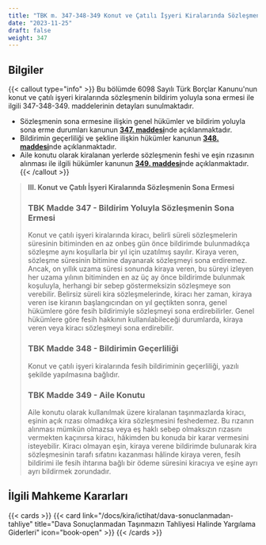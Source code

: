 ```yaml
---
title: "TBK m. 347-348-349 Konut ve Çatılı İşyeri Kiralarında Sözleşmenin Bildirim Yoluyla Sona Ermesi"
date: "2023-11-25"
draft: false
weight: 347
---
```


## Bilgiler

{{< callout type="info" >}}
Bu bölümde 6098 Sayılı Türk Borçlar Kanunu'nun konut ve çatılı işyeri kiralarında sözleşmenin bildirim yoluyla sona ermesi ile ilgili 347-348-349. maddelerinin detayları sunulmaktadır.

- Sözleşmenin sona ermesine ilişkin genel hükümler ve bildirim yoluyla sona erme durumları kanunun [**347. maddesi**](#tbk-madde-347---bildirim-yoluyla-sözleşmenin-sona-ermesi)nde açıklanmaktadır.
- Bildirimin geçerliliği ve şekline ilişkin hükümler kanunun [**348. maddesi**](#tbk-madde-348---bildirimin-geçerliliği)nde açıklanmaktadır.
- Aile konutu olarak kiralanan yerlerde sözleşmenin feshi ve eşin rızasının alınması ile ilgili hükümler kanunun [**349. maddesi**](#tbk-madde-349---aile-konutu)nde açıklanmaktadır.
  {{< /callout >}}

> **III. Konut ve Çatılı İşyeri Kiralarında Sözleşmenin Sona Ermesi**
>
> ### TBK Madde 347 - Bildirim Yoluyla Sözleşmenin Sona Ermesi
>
> Konut ve çatılı işyeri kiralarında kiracı, belirli süreli sözleşmelerin süresinin bitiminden en az onbeş gün önce bildirimde bulunmadıkça sözleşme aynı koşullarla bir yıl için uzatılmış sayılır. Kiraya veren, sözleşme süresinin bitimine dayanarak sözleşmeyi sona erdiremez. Ancak, on yıllık uzama süresi sonunda kiraya veren, bu süreyi izleyen her uzama yılının bitiminden en az üç ay önce bildirimde bulunmak koşuluyla, herhangi bir sebep göstermeksizin sözleşmeye son verebilir.
> Belirsiz süreli kira sözleşmelerinde, kiracı her zaman, kiraya veren ise kiranın başlangıcından on yıl geçtikten sonra, genel hükümlere göre fesih bildirimiyle sözleşmeyi sona erdirebilirler.
> Genel hükümlere göre fesih hakkının kullanılabileceği durumlarda, kiraya veren veya kiracı sözleşmeyi sona erdirebilir.
>
> ### TBK Madde 348 - Bildirimin Geçerliliği
>
> Konut ve çatılı işyeri kiralarında fesih bildiriminin geçerliliği, yazılı şekilde yapılmasına bağlıdır.
>
> ### TBK Madde 349 - Aile Konutu
>
> Aile konutu olarak kullanılmak üzere kiralanan taşınmazlarda kiracı, eşinin açık rızası olmadıkça kira sözleşmesini feshedemez.
> Bu rızanın alınması mümkün olmazsa veya eş haklı sebep olmaksızın rızasını vermekten kaçınırsa kiracı, hâkimden bu konuda bir karar vermesini isteyebilir.
> Kiracı olmayan eşin, kiraya verene bildirimde bulunarak kira sözleşmesinin tarafı sıfatını kazanması hâlinde kiraya veren, fesih bildirimi ile fesih ihtarına bağlı bir ödeme süresini kiracıya ve eşine ayrı ayrı bildirmek zorundadır.

## İlgili Mahkeme Kararları

{{< cards >}}
{{< card link="/docs/kira/ictihat/dava-sonuclanmadan-tahliye" title="Dava Sonuçlanmadan Taşınmazın Tahliyesi Halinde Yargılama Giderleri" icon="book-open" >}}
{{< /cards >}}
